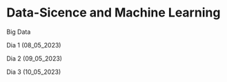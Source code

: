 # Data-Sicence and Machine Learning
Big Data

Dia 1 (08_05_2023)

Dia 2 (09_05_2023)

Dia 3 (10_05_2023)
